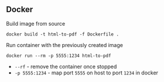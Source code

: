 
## Docker

Build image from source

```
docker build -t html-to-pdf -f Dockerfile .
```

Run container with the previously created image

```
docker run --rm -p 5555:1234 html-to-pdf
```

* `--rf` - remove the container once stopped
* `-p 5555:1234` - map port `5555` on host to port `1234` in docker
